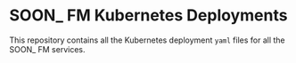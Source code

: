 # SOON\_ FM Kubernetes Deployments

This repository contains all the Kubernetes deployment `yaml` files for all the
SOON\_ FM services.
